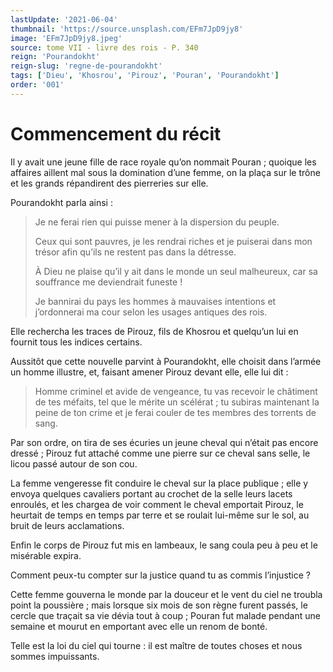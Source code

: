 ```yaml
---
lastUpdate: '2021-06-04'
thumbnail: 'https://source.unsplash.com/EFm7JpD9jy8'
image: 'EFm7JpD9jy8.jpeg'
source: tome VII - livre des rois - P. 340
reign: 'Pourandokht'
reign-slug: 'regne-de-pourandokht'
tags: ['Dieu', 'Khosrou', 'Pirouz', 'Pouran', 'Pourandokht']
order: '001'
---
```


# Commencement du récit

Il y avait une jeune fille de race royale qu’on nommait Pouran ; quoique les affaires aillent mal sous la domination d’une femme, on la plaça sur le trône et les grands répandirent des pierreries sur elle.

Pourandokht parla ainsi :

> Je ne ferai rien qui puisse mener à la dispersion du peuple.
>
> Ceux qui sont pauvres, je les rendrai riches et je puiserai dans mon trésor afin qu’ils ne restent pas dans la détresse.
>
> À Dieu ne plaise qu’il y ait dans le monde un seul malheureux, car sa souffrance me deviendrait funeste !
>
> Je bannirai du pays les hommes à mauvaises intentions et j’ordonnerai ma cour selon les usages antiques des rois.

Elle rechercha les traces de Pirouz, fils de Khosrou et quelqu’un lui en fournit tous les indices certains.

Aussitôt que cette nouvelle parvint à Pourandokht, elle choisit dans l’armée un homme illustre, et, faisant amener Pirouz devant elle, elle lui dit :

> Homme criminel et avide de vengeance, tu vas recevoir le châtiment de tes méfaits, tel que le mérite un scélérat ; tu subiras maintenant la peine de ton crime et je ferai couler de tes membres des torrents de sang.

Par son ordre, on tira de ses écuries un jeune cheval qui n’était pas encore dressé ; Pirouz fut attaché comme une pierre sur ce cheval sans selle, le licou passé autour de son cou.

La femme vengeresse fit conduire le cheval sur la place publique ; elle y envoya quelques cavaliers portant au crochet de la selle leurs lacets enroulés, et les chargea de voir comment le cheval emportait Pirouz, le heurtait de temps en temps par terre et se roulait lui-même sur le sol, au bruit de leurs acclamations.

Enfin le corps de Pirouz fut mis en lambeaux, le sang coula peu à peu et le misérable expira.

Comment peux-tu compter sur la justice quand tu as commis l’injustice ?

Cette femme gouverna le monde par la douceur et le vent du ciel ne troubla point la poussière ; mais lorsque six mois de son règne furent passés, le cercle que traçait sa vie dévia tout à coup ; Pouran fut malade pendant une semaine et mourut en emportant avec elle un renom de bonté.

Telle est la loi du ciel qui tourne : il est maître de toutes choses et nous sommes impuissants.
